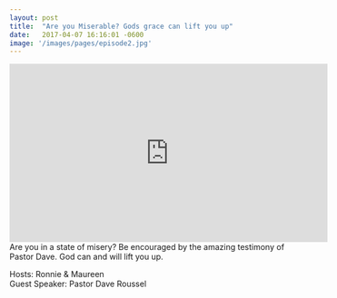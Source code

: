 ```yaml
---
layout: post
title:  "Are you Miserable? Gods grace can lift you up"
date:   2017-04-07 16:16:01 -0600
image: '/images/pages/episode2.jpg'
---
```

<iframe width="560" height="315" src="https://www.youtube.com/embed/B54OVLMlWOE" frameborder="0" allowfullscreen></iframe>
Are you in a state of misery? Be encouraged by the amazing testimony of Pastor Dave. God can and will lift you up. 

Hosts: Ronnie & Maureen <br>
Guest Speaker: Pastor Dave Roussel

